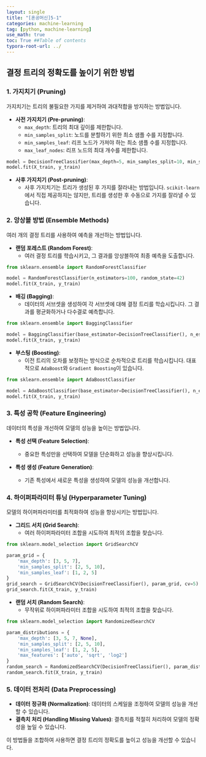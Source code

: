 ```yaml
---
layout: single
title: "[혼공머신]5-1"
categories: machine-learning
tag: [python, machine-learning]
use_math: true
toc: True ##Table of contents
typora-root-url: ../ 
---
```


## 결정 트리의 정확도를 높이기 위한 방법

### 1. 가지치기 (Pruning)
가지치기는 트리의 불필요한 가지를 제거하여 과대적합을 방지하는 방법입니다.

- **사전 가지치기 (Pre-pruning)**:
  - `max_depth`: 트리의 최대 깊이를 제한합니다.
  - `min_samples_split`: 노드를 분할하기 위한 최소 샘플 수를 지정합니다.
  - `min_samples_leaf`: 리프 노드가 가져야 하는 최소 샘플 수를 지정합니다.
  - `max_leaf_nodes`: 리프 노드의 최대 개수를 제한합니다.

```python
model = DecisionTreeClassifier(max_depth=5, min_samples_split=10, min_samples_leaf=5, random_state=42)
model.fit(X_train, y_train)
```

- **사후 가지치기 (Post-pruning)**:
  - 사후 가지치기는 트리가 생성된 후 가지를 잘라내는 방법입니다. `scikit-learn`에서 직접 제공하지는 않지만, 트리를 생성한 후 수동으로 가지를 잘라낼 수 있습니다.

### 2. 앙상블 방법 (Ensemble Methods)
여러 개의 결정 트리를 사용하여 예측을 개선하는 방법입니다.

- **랜덤 포레스트 (Random Forest)**:
  - 여러 결정 트리를 학습시키고, 그 결과를 앙상블하여 최종 예측을 도출합니다.

```python
from sklearn.ensemble import RandomForestClassifier

model = RandomForestClassifier(n_estimators=100, random_state=42)
model.fit(X_train, y_train)
```

- **배깅 (Bagging)**:
  - 데이터의 서브셋을 생성하여 각 서브셋에 대해 결정 트리를 학습시킵니다. 그 결과를 평균화하거나 다수결로 예측합니다.

```python
from sklearn.ensemble import BaggingClassifier

model = BaggingClassifier(base_estimator=DecisionTreeClassifier(), n_estimators=100, random_state=42)
model.fit(X_train, y_train)
```

- **부스팅 (Boosting)**:
  - 이전 트리의 오차를 보정하는 방식으로 순차적으로 트리를 학습시킵니다. 대표적으로 `AdaBoost`와 `Gradient Boosting`이 있습니다.

```python
from sklearn.ensemble import AdaBoostClassifier

model = AdaBoostClassifier(base_estimator=DecisionTreeClassifier(), n_estimators=100, random_state=42)
model.fit(X_train, y_train)
```

### 3. 특성 공학 (Feature Engineering)
데이터의 특성을 개선하여 모델의 성능을 높이는 방법입니다.

- **특성 선택 (Feature Selection)**:
  - 중요한 특성만을 선택하여 모델을 단순화하고 성능을 향상시킵니다.

- **특성 생성 (Feature Generation)**:
  - 기존 특성에서 새로운 특성을 생성하여 모델의 성능을 개선합니다.

### 4. 하이퍼파라미터 튜닝 (Hyperparameter Tuning)
모델의 하이퍼파라미터를 최적화하여 성능을 향상시키는 방법입니다.

- **그리드 서치 (Grid Search)**:
  - 여러 하이퍼파라미터 조합을 시도하여 최적의 조합을 찾습니다.

```python
from sklearn.model_selection import GridSearchCV

param_grid = {
    'max_depth': [3, 5, 7],
    'min_samples_split': [2, 5, 10],
    'min_samples_leaf': [1, 2, 5]
}
grid_search = GridSearchCV(DecisionTreeClassifier(), param_grid, cv=5)
grid_search.fit(X_train, y_train)
```

- **랜덤 서치 (Random Search)**:
  - 무작위로 하이퍼파라미터 조합을 시도하여 최적의 조합을 찾습니다.

```python
from sklearn.model_selection import RandomizedSearchCV

param_distributions = {
    'max_depth': [3, 5, 7, None],
    'min_samples_split': [2, 5, 10],
    'min_samples_leaf': [1, 2, 5],
    'max_features': ['auto', 'sqrt', 'log2']
}
random_search = RandomizedSearchCV(DecisionTreeClassifier(), param_distributions, n_iter=100, cv=5, random_state=42)
random_search.fit(X_train, y_train)
```

### 5. 데이터 전처리 (Data Preprocessing)
- **데이터 정규화 (Normalization)**: 데이터의 스케일을 조정하여 모델의 성능을 개선할 수 있습니다.
- **결측치 처리 (Handling Missing Values)**: 결측치를 적절히 처리하여 모델의 정확성을 높일 수 있습니다.

이 방법들을 조합하여 사용하면 결정 트리의 정확도를 높이고 성능을 개선할 수 있습니다.